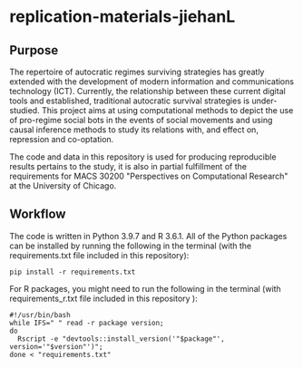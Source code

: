 # replication-materials-jiehanL
## Purpose
The repertoire of autocratic regimes surviving strategies has greatly extended with the development of modern information and communications technology (ICT). Currently, the relationship between these current digital tools and established, traditional autocratic survival strategies is under-studied. This project aims at using computational methods to depict the use of pro-regime social bots in the events of social movements and using causal inference methods to study its relations with, and effect on, repression and co-optation. 

The code and data in this repository is used for producing reproducible results pertains to the study, it is also in partial fulfillment of the requirements for MACS 30200 "Perspectives on Computational Research" at the University of Chicago.

## Workflow 
The code is written in Python 3.9.7 and R 3.6.1. All of the Python packages can be installed by running the following in the terminal (with the requirements.txt file included in this repository):

```
pip install -r requirements.txt
```
For R packages, you might need to run the following in the terminal (with requirements_r.txt file included in this repository ):
```
#!/usr/bin/bash
while IFS=" " read -r package version; 
do 
  Rscript -e "devtools::install_version('"$package"', version='"$version"')"; 
done < "requirements.txt"
```
